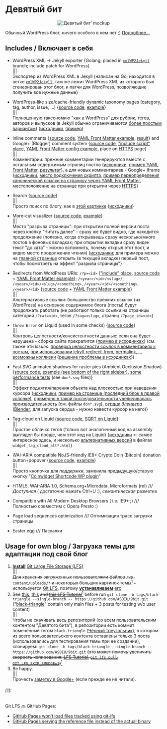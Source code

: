 Девятый бит
===========
<p align="center" style="text-align:center"><img src="https://user-images.githubusercontent.com/6351274/34527970-a5b667a6-f0a7-11e7-92fe-5065a982cf58.png" alt="'Девятый бит' mockup"></p>

Обычный WordPress блог, ничего особого в нем нет ;)
[Подробнее…](#TODO:вставить-ссылку-на-заметку-в-google+)

Includes / Включает в себя
--------------------------
- WordPress XML → Jekyll exporter {Golang; placed in [`xmlWP2Jekyll`](https://github.com/ASOIU/9bit/tree/xmlwp2jekyll) branch; include patch for WordPress}
  <br>|||<br>
  Экспортер из WordPress XML в Jekyll {написан на Go; находится в ветке [`xmlWP2Jekyll`](https://github.com/ASOIU/9bit/tree/xmlwp2jekyll), там же лежит WordPress XML из которого был сгенерирован этот блог, и патчи для WordPress, позволяющие получить все нужные данные}

- WordPress-like size/cache-friendly dynamic taxonomy pages (category, tag, author, issue, …) {[source code](https://github.com/ASOIU/9bit/blob/black-triangle/_layouts/taxonomy.html), [example](http://9b.asoiu.com/taxonomy/#/tag/сисадмин/)}
  <br>|||<br>
  Полноценную таксономию "как в WordPress" для рубрик, тегов, авторов и выпусков (в Jekyll обычно ограничиваются [более простым вариантом](https://github.com/jekyll/jekyll-feed/issues/70#issuecomment-159442173)) {[исходники](https://github.com/ASOIU/9bit/blob/black-triangle/_layouts/taxonomy.html), [пример](http://9b.asoiu.com/taxonomy/#/category/голова-лом/)}

- Inline comments {[source code](https://github.com/ASOIU/9bit/blob/black-triangle/_layouts/post.html#L100-L134), [YAML Front Matter example](https://github.com/ASOIU/9bit/blob/black-triangle/_posts/2016-09-20-3704-ringsync-синхронизируем-на-полной-скорости-с.html#L33-L39), [result](http://9b.asoiu.com/2016/3704-ringsync-синхронизируем-на-полной-скорости-с/#comments)} and Google+ (Blogger) comment system {[source code](https://github.com/ASOIU/9bit/blob/black-triangle/theme/comments.plus.js), ["include script" place](https://github.com/ASOIU/9bit/blob/black-triangle/_layouts/default.html#L70-L76), [YAML Front Matter config example](https://github.com/ASOIU/9bit/blob/black-triangle/_posts/2016-09-20-3704-ringsync-синхронизируем-на-полной-скорости-с.html#L32), place on [HTTPS](https://9b.asoiu.com/2016/3704-ringsync-синхронизируем-на-полной-скорости-с/#comments-plus) page}
  <br>|||<br>
  Комментарии: прежние комментарии генерируются вместе с остальным содержимым страниц постов {[исходники](https://github.com/ASOIU/9bit/blob/black-triangle/_layouts/post.html#L100-L134), [пример YAML Front Matter](https://github.com/ASOIU/9bit/blob/black-triangle/_posts/2010-03-01-1379-hacked-by-behemoth.html#L24-L30), [результат](http://9b.asoiu.com/2016/1379-hacked-by-behemoth/#comments)}, а для новых комментариев - Google+ iframe {[исходники](https://github.com/ASOIU/9bit/blob/black-triangle/theme/comments.plus.js), [место подключения скрипта](https://github.com/ASOIU/9bit/blob/black-triangle/_layouts/default.html#L70-L76), [пример переопределения канонической ссылки на страницу через YAML Front Matter](https://github.com/ASOIU/9bit/blob/black-triangle/_posts/2016-09-20-3704-ringsync-синхронизируем-на-полной-скорости-с.html#L32), местоположение на странице при открытии через [HTTPS](https://9b.asoiu.com/2016/3704-ringsync-синхронизируем-на-полной-скорости-с/#comments-plus)}

- Search {[source code](https://github.com/ASOIU/9bit/blob/black-triangle/_layouts/default.html#L146-L159)}
  <br>|||<br>
  Просто поиск по блогу, как в [этой картинке](http://www.commitstrip.com/en/2015/11/26/search-engines/) {[исходники](https://github.com/ASOIU/9bit/blob/black-triangle/_layouts/default.html#L146-L159)}

- More-cut visualizer {[source code](https://github.com/ASOIU/9bit/blob/black-triangle/_layouts/default.html#L81), [example](http://9b.asoiu.com/2016/3704-ringsync-синхронизируем-на-полной-скорости-с/#more)}
  <br>|||<br>
  Место "разрыва страницы": при открытии полной версии поста через кнопку "Читать далее" - сразу же будет видно, где находится продолжение (полезно, когда открываешь сразу несколько/много постов в фоновых вкладках; при открытии вкладки сразу виден текст "до ката" - можно вспомнить, почему открыл этот пост, и видно место продолжение чтения) {[исходники](https://github.com/ASOIU/9bit/blob/black-triangle/_layouts/default.html#L81); для примера можно на [главной странице](http://9b.asoiu.com) открыть (в текущей вкладке) первый пост, чтобы посмотреть на эффект "разрыва страницы"}

- Redirects from WordPress URIs: `/?p=<id>` {["include" place](https://github.com/ASOIU/9bit/blob/black-triangle/_layouts/default.html#L85-L89), [source code](https://github.com/ASOIU/9bit/blob/black-triangle/_includes/p_query_handler.html) + [YAML Front Matter example](https://github.com/ASOIU/9bit/blob/black-triangle/_posts/2016-09-20-3704-ringsync-синхронизируем-на-полной-скорости-с.html#L9)}; `/<year>/<id>/<slug>/`, `/<year>/<id>/<slug>/<something>`, `/<year>/<id>/<something>`, `/<year>/<id>` {[source code](https://github.com/ASOIU/9bit/blob/black-triangle/404.html) + [YAML Front Matter example](https://github.com/ASOIU/9bit/blob/black-triangle/_posts/2016-09-20-3704-ringsync-синхронизируем-на-полной-скорости-с.html#L10-L11)}
  <br>|||<br>
  Альтернативные ссылки: большинство прежних ссылок (из WordPress) на основное содержимое блога (посты) будут продолжать работать (не работают только ссылки на страницы категорий `/?cat=<id>`, тегов `/?tag=<slug>`, страниц `/?page_id=<id>`)

- `throw Error` on Liquid (used in some checks) {[source code](https://github.com/ASOIU/9bit/blob/black-triangle/_includes/post_metadata.html#L38)}
  <br>|||<br>
  Контроль целостности/консистентности данных: если она будет нарушена - сборка сайта прекратится {[пример в исходниках](https://github.com/ASOIU/9bit/blob/black-triangle/_includes/post_metadata.html#L38)} (см. также эти _Issues_: [проверка целостности ссылок в комментариях к постам](https://github.com/jekyll/jekyll/issues/6414), [при использовании jekyll-redirect-from, permalink, … возможны коллизии](https://github.com/jekyll/jekyll-redirect-from/issues/164) {[решение проблемы в исходниках](https://github.com/ASOIU/9bit/blob/black-triangle/_layouts/post.html#L13-L19)})

- Fast SVG animated shadows for raster pics (Ambient Occlusion Shadow) {[source code](https://github.com/ASOIU/9bit/blob/black-triangle/theme/support-us/support-us.svg?short_path=TODO:34e022e), [example (see bottom of the right sidebar)](http://9b.asoiu.com/#sidebar), [some performance tests](https://github.com/ASOIU/9bit/tree/black-triangle/theme/support-us/SVG) (see `don*.svg` files)}
  <br>|||<br>
  Эффект поднятия/парения объекта над плоскостью при наведении курсора {[исходники](https://github.com/ASOIU/9bit/blob/black-triangle/theme/support-us/support-us.svg?short_path=TODO:34e022e), [пример на странице (последний блок в правой колонке)](http://9b.asoiu.com/#sidebar), [примерно в такой последовательности увеличивалась производительность](https://github.com/ASOIU/9bit/tree/black-triangle/theme/support-us/SVG) (см. файлы `don*.svg`), [_сердце блендера_](http://9b.asoiu.com/theme/support-us/SVG/don2.2.svg) ([Blender](https://www.blender.org); для запуска сердца - нужно навести курсор на него)}

- Tag-cloud on Liquid {[source code](https://github.com/ASOIU/9bit/blob/black-triangle/_includes/widget_tag_cloud.html), [SQRT on Liquid](https://github.com/ASOIU/9bit/blob/black-triangle/_includes/widget_tag_cloud.html#L61-L62)}
  <br>|||<br>
  Простое облачко тегов (только вот аналогичный код на assembly выглядел бы проще, чем этот код на Liquid) {[исходники](https://github.com/ASOIU/9bit/blob/black-triangle/_includes/widget_tag_cloud.html) ← самое интересное здесь, и несколько [альтернативных версий](https://github.com/ASOIU/9bit/tree/black-triangle/_includes) в файлах `widget_tag_cloud_alt*.html`}

- WAI-ARIA compatible NoJS-friendly IE8+ Crypto Coin (Bitcoin) donation button+popover {[source code](https://github.com/ASOIU/9bit/tree/black-triangle/theme/crypto-currency), [example](http://9b.asoiu.com/theme/crypto-currency/example.html)}
  <br>|||<br>
  Просто кнопочка для _поддержки_, заменила предыдущую/старую кнопку "[Coinwidget Shortcode WP plugin](https://wordpress.org/plugins/coinwidget-shortcode/)"


- HTML5, WAI-ARIA 1.0, Schema.org+Microdata, Microformats (rel)
  ///
  _Доступная_ ( достаточно нажать Ctrl+U :), _семантическая_ разметка
- Compatible with All Modern Desktop Browsers ( i.e. IE9+ ;)
  ///
  Полностью совместим с Opera Presto :)
- Page load sequences optimization
  ///
  Оптимизация трасс загрузки страницы
- Easter egg
  ///
  Пасхалки

Usage for own blog / Загрузка темы для адаптации под свой блог
--------------------------------------------------------------
1. **[Install](https://github.com/git-lfs/git-lfs/releases/latest)** [Git Large File Storage (LFS)](https://git-lfs.github.com)
  <br>|||<br>
  ~~Для хранения загруженных пользователями файлов `/wp-content/uploads/*` и некоторых больших картинок темы~~[<sup>1</sup>](#1) - используется [Git LFS](https://habrahabr.ru/post/255413/), поэтому **[устанавливаем](https://github.com/git-lfs/git-lfs/releases/latest)** [его](https://packagecloud.io/github/git-lfs/install#manual)
1. See [this](https://stackoverflow.com/questions/20280726/how-to-git-clone-a-specific-tag), [this](https://stackoverflow.com/questions/791959/download-a-specific-tag-with-git/792027#792027) ~~and [this LFS Tutorial](https://github.com/git-lfs/git-lfs/wiki/Tutorial#pulling-and-cloning)~~[<sup>1</sup>](#1) before run `git clone -b tags/black-triangle --single-branch -- https://github.com/ASOIU/9bit.git` ("[black-triangle](http://rampantgames.com/blog/?p=7745)" contain only main files + 3 posts for testing w/o user content)
  <br>|||<br>
  Чтобы не скачивать весь репозиторий (со всем пользовательским контентом "Девятого бита"), в репозитории есть коммит помеченный тегом `black-triangle` ([Чёрный треугольник](https://habrahabr.ru/post/339782/)), в котором из всего пользовательского контента оставлены только 3 поста (использовались для тестирования темы при ее создании), клонируем: `git clone -b tags/black-triangle --single-branch -- https://github.com/ASOIU/9bit.git` ~~(это может помочь увеличить скорость копирования: [LFS Tutorial](https://github.com/git-lfs/git-lfs/wiki/Tutorial#pulling-and-cloning), [`git lfs pull`](https://github.com/git-lfs/git-lfs/issues/325#issuecomment-149713215), [`GIT_LFS_SKIP_SMUDGE=1`](https://stackoverflow.com/questions/36376136/is-it-possible-for-git-lfs-pull-to-ignore-some-files-folders))~~[<sup>1</sup>](#1)
1. Be happy.
  <br>|||<br>
  Прочесть [заметку в Google+](#TODO:вставить-ссылку-на-заметку-в-google+) (если прежде ее не читали).

###### \[1\]:
Git LFS :soon: GitHub Pages:

- [GitHub Pages won’t load files tracked using git-lfs](https://github.com/git-lfs/git-lfs/issues/791)
- [GitHub Pages serving the reference file instead of the actual binary](https://github.com/git-lfs/git-lfs/issues/1342)
